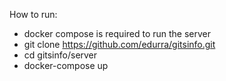 How to run:
- docker compose is required to run the server
- git clone https://github.com/edurra/gitsinfo.git
- cd gitsinfo/server
- docker-compose up


